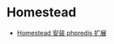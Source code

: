# Homestead

* [Homestead 安装 phpredis 扩展](/docs/tools/homestead/how-to-install-php-redis-extension.md)
